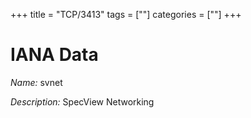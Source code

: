 +++
title = "TCP/3413"
tags = [""]
categories = [""]
+++

# IANA Data

_Name:_ svnet

_Description:_ SpecView Networking

